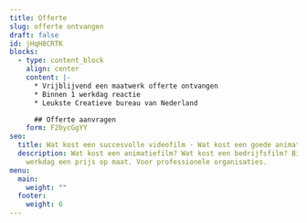 ```yaml
---
title: Offerte
slug: offerte ontvangen
draft: false
id: jHqH8CRTK
blocks:
  - type: content_block
    align: center
    content: |-
      * Vrijblijvend een maatwerk offerte ontvangen
      * Binnen 1 werkdag reactie
      * Leukste Creatieve bureau van Nederland

      ## Offerte aanvragen
    form: F2bycGgYY
seo:
  title: Wat kost een succesvolle videofilm - Wat kost een goede animatiefilm - € ...
  description: Wat kost een animatiefilm? Wat kost een bedrijfsfilm? Binnen 1
    werkdag een prijs op maat. Voor professionele organisaties.
menu:
  main:
    weight: ""
  footer:
    weight: 6
---
```

